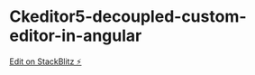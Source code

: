 # Ckeditor5-decoupled-custom-editor-in-angular

[Edit on StackBlitz ⚡️](https://stackblitz.com/edit/angular-ivy-rge9zq)
